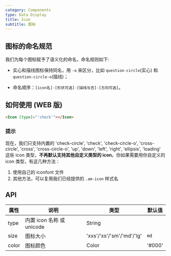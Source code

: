 ```yaml
---
category: Components
type: Data Display
title: Icon
subtitle: 图标
---
```




## 图标的命名规范

我们为每个图标赋予了语义化的命名，命名规则如下:

- 实心和描线图标保持同名，用 `-o` 来区分，比如 `question-circle`(实心) 和 `question-circle-o`(描线)；

- 命名顺序：`[icon名]-[形状可选]-[描线与否]-[方向可选]`。

## 如何使用 (WEB 版)

```html
<Icon [type]="'check'"></Icon>
```

### 提示

现在，我们只支持内置的 'check-circle', 'check', 'check-circle-o', 'cross-circle', 'cross', 'cross-circle-o', 'up', 'down', 'left', 'right', 'ellipsis', 'loading' 这些 icon 类型，**不再默认支持其他自定义类型的 icon**。你如果需要用你自定义的 icon 类型，有这几种方法：

1. 使用自己的 iconfont 文件
2. 其他方法，可以复用我们已经提供的 `.am-icon` 样式名

## API

| 属性        | 说明           | 类型            | 默认值       |
|------------|----------------|----------------|--------------|
| type    |   内置 icon 名称 或 unicode     | String   |  <span> </span> |
| size    |   图标大小    | 'xxs'/'xs'/'sm'/'md'/'lg' | `md` |
| color   | 图标颜色  | Color | '#000' |
